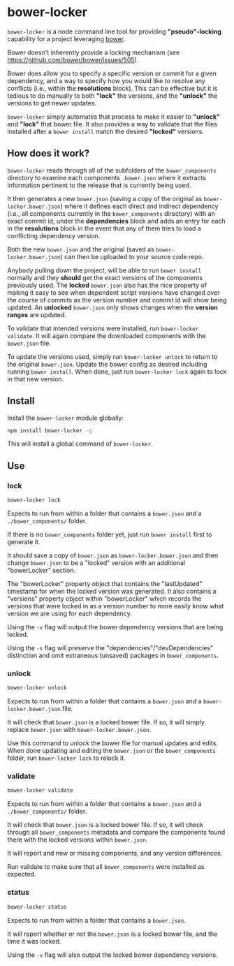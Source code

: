 # bower-locker

`bower-locker` is a node command line tool for providing **"pseudo"-locking** capability for a project leveraging
[bower](https://bower.io/).

Bower doesn't inherently provide a locking mechanism (see https://github.com/bower/bower/issues/505).

Bower does allow you to specify a specific version or commit for a given dependency, and a way to specify how you would like to resolve any conflicts (i.e., within the **resolutions** block).  This can be effective but it is tedious to do manually to both **"lock"** the versions, and the **"unlock"** the versions to get newer updates.

`bower-locker` simply automates that process to make it easier to **"unlock"** and **"lock"** that bower file.  It also provides a way to validate that the files installed after a `bower install` match the desired **"locked"** versions.

## How does it work?

`bower-locker` reads through all of the subfolders of the `bower_components` directory to examine each components `.bower.json` where it extracts information pertinent to the release that is currently being used.

It then generates a new `bower.json` (saving a copy of the original as `bower-locker.bower.json`) where it defines each direct and indirect dependency (i.e., all components currently in the `bower_components` directory) with an exact commit id, under the **dependencies** block and adds an entry for each in the **resolutions** block in the event that any of them tries to load a conflicting dependency version.

Both the new `bower.json` and the original (saved as `bower-locker.bower.json`) can then be uploaded to your source code repo.

Anybody pulling down the project, will be able to run `bower install` normally and they **should** get the exact versions of the components previously used.  The **locked** `bower.json` also has the nice property of making it easy to see when dependent script versions have changed over the course of commits as the version number and commit id will show being updated.  An **unlocked** `bower.json` only shows changes when the **version ranges** are updated.

To validate that intended versions were installed, run `bower-locker validate`.  It will again compare the downloaded components with the `bower.json` file.

To update the versions used, simply run `bower-locker unlock` to return to the original `bower.json`.  Update the bower config as desired including running `bower install`.  When done, just run `bower-locker lock` again to lock in that new version.

## Install

Install the `bower-locker` module globally:

```bash
npm install bower-locker -g
```

This will install a global command of `bower-locker`.

## Use

### lock
```bash
bower-locker lock
```
Expects to run from within a folder that contains a `bower.json` and a `./bower_components/` folder.

If there is no `bower_components` folder yet, just run `bower install` first to generate it.

It should save a copy of `bower.json` as `bower-locker.bower.json` and then change `bower.json` to be a "locked" version with an additional "bowerLocker" section.

The "bowerLocker" property object that contains the "lastUpdated" timestamp for when the locked version was generated.  It also contains a "versions" property object within "bowerLocker" which records the versions that were locked in as a version number to more easily know what version we are using for each dependency.

Using the `-v` flag will output the bower dependency versions that are being locked.

Using the `-s` flag will preserve the "dependencies"/"devDependencies" distinction and omit extraneous (unsaved) packages in `bower_components`.

### unlock
```bash
bower-locker unlock
```
Expects to run from within a folder that contains a `bower.json` and a `bower-locker.bower.json`.file.

It will check that `bower.json` is a locked bower file.  If so, it will simply replace `bower.json` with `bower-locker.bower.json`.

Use this command to unlock the bower file for manual updates and edits.  When done updating and editing the `bower.json` or the `bower_components` folder, run `bower-locker lock` to relock it.

### validate
```bash
bower-locker validate
```
Expects to run from within a folder that contains a `bower.json` and a `./bower_components/` folder.

It will check that `bower.json` is a locked bower file.  If so, it will check through all `bower_components` metadata and compare the components found there with the locked versions within `bower.json`.

It will report and new or missing components, and any version differences.

Run validate to make sure that all `bower_components` were installed as expected.

### status
```bash
bower-locker status
```
Expects to run from within a folder that contains a `bower.json`.

It will report whether or not the `bower.json` is a locked bower file, and the time it was locked.

Using the `-v` flag will also output the locked bower dependency versions.
